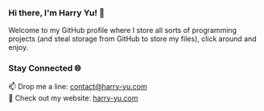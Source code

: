 ### Hi there, I'm Harry Yu! 👋
Welcome to my GitHub profile where I store all sorts of programming projects (and steal storage from GitHub to store my files), click around and enjoy. 

### Stay Connected 🌐
📫 Drop me a line: contact@harry-yu.com  
💼 Check out my website: [harry-yu.com](https://harry-yu.com)  
